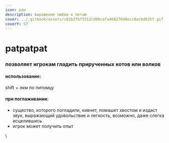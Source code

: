 ```yaml
---
icon: paw
description: выражение любви к петам
cover: ../.gitbook/assets/c01b2fbf5312cd99cafa46027848ecc8acbd835f.gif
coverY: 57
---
```


# patpatpat

### позволяет игрокам гладить прирученных котов или волков

#### использование:

shift + лкм по питомцу

#### при поглаживании:

* существо, которого погладили, кивнет, помашет хвостом и издаст звук, выражающий удовольствие и легкость, возможно, даже слегка исцелившись
* игрок может получить опыт

\
